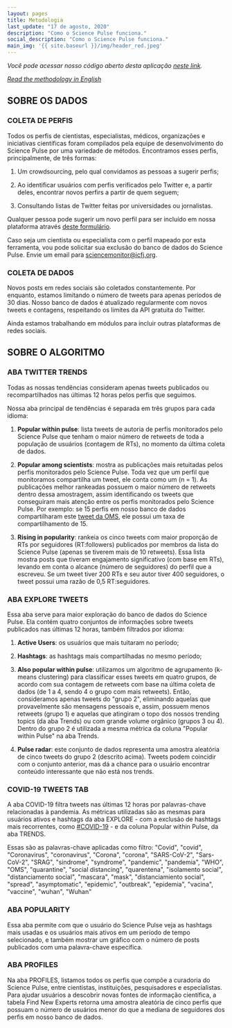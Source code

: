 ```yaml
---
layout: pages
title: Metodologia
last_update: "17 de agosto, 2020"
description: "Como o Science Pulse funciona."
social_description: "Como o Science Pulse funciona."
main_img: '{{ site.baseurl }}/img/header_red.jpeg'
---
```


_Você pode acessar nosso código aberto desta aplicação [neste link](https://github.com/voltdatalab/science-pulse-public)._

_[Read the methodology in English](methodology)_

## SOBRE OS DADOS

### COLETA DE PERFIS
Todos os perfis de cientistas, especialistas, médicos, organizações e iniciativas científicas foram compilados pela equipe de desenvolvimento do Science Pulse por uma variedade de métodos. Encontramos esses perfis, principalmente, de três formas:

1. Um crowdsourcing, pelo qual convidamos as pessoas a sugerir perfis;

2. Ao identificar usuários com perfis verificados pelo Twitter e, a partir deles, encontrar novos perfirs a partir de quem seguem;

3. Consultando listas de Twitter feitas por universidades ou jornalistas.

Qualquer pessoa pode sugerir um novo perfil para ser incluído em nossa plataforma através [deste formulário](https://forms.gle/KHufKHzJxJVdsD7s8).

Caso seja um cientista ou especialista com o perfil mapeado por esta ferramenta, vou pode solicitar sua exclusão do banco de dados do Science Pulse. Envie um email para [sciencemonitor@icfj.org](mailto:sciencemonitor@icfj.org).


### COLETA DE DADOS

Novos posts em redes sociais são coletados constantemente. Por enquanto, estamos limitando o número de tweets para apenas períodos de 30 dias. Nosso banco de dados é atualizado regularmente com novos tweets e contagens, respeitando os limites da API gratuita do Twitter.

Ainda estamos trabalhando em módulos para incluir outras plataformas de redes sociais.

## SOBRE O ALGORITMO

### ABA TWITTER TRENDS

Todas as nossas tendências consideram apenas tweets publicados ou recompartilhados nas últimas 12 horas pelos perfis que seguimos.

Nossa aba principal de tendências é separada em três grupos para cada idioma:

1. **Popular within pulse**: lista tweets de autoria de perfis monitorados pelo Science Pulse que tenham o maior número de retweets de toda a população de usuários (contagem de RTs), no momento da última coleta de dados.

2. **Popular among scientists**: mostra as publicações mais retuitadas pelos perfis monitorados pelo Science Pulse. Toda vez que um perfil que monitoramos compartilha um tweet, ele conta como um (n = 1). As publicações melhor rankeadas possuem o maior número de retweets dentro dessa amostragem, assim identificando os tweets que conseguiram mais atenção entre os perfis monitorados pelo Science Pulse. Por exemplo: se 15 perfis em nosso banco de dados compartilharam este  [tweet da OMS](https://twitter.com/WHO/status/1275349898209173505), ele possui um taxa de compartilhamento de 15.

3. **Rising in popularity**: rankeia os cinco tweets com maior proporção de RTs por seguidores (RT:followers) publicados por membros da lista do Science Pulse (apenas se tiverem mais de 10 retweets). Essa lista mostra posts que tiveram engajamento significativo (com base em RTs), levando em conta o alcance (número de seguidores) do perfil que a escreveu. Se um tweet tiver 200 RTs e seu autor tiver 400 seguidores, o tweet possui uma razão de 0,5 RT:seguidores.


### ABA EXPLORE TWEETS

Essa aba serve para maior exploração do banco de dados do Science Pulse. Ela contém quatro conjuntos de informações sobre tweets publicados nas últimas 12 horas, também filtrados por idioma:

1. **Active Users**: os usuários que mais tuitaram no período;

2. **Hashtags**: as hashtags mais compartilhadas no mesmo período;

3. **Also popular within pulse**: utilizamos um algoritmo de agrupamento (k-means clustering) para classificar esses tweets em quatro grupos, de acordo com sua contagem de retweets com base na última coleta de dados (de 1 a 4, sendo 4 o grupo com mais retweets). Então, consideramos apenas tweets do "grupo 2", eliminando aquelas que provavelmente são mensagens pessoais e, assim, possuem menos retweets (grupo 1) e aquelas que atingiram o topo dos nossos trending topics (da aba Trends) ou com grande volume orgânico (grupos 3 ou 4). Dentro do grupo 2 é utilizada a mesma métrica da coluna "Popular within Pulse" na aba Trends.  

4. **Pulse radar**: este conjunto de dados representa uma amostra aleatória de cinco tweets do grupo 2 (descrito acima). Tweets podem coincidir com o conjunto anterior, mas dá a chance para o usuário encontrar conteúdo interessante que não está nos trends.

### COVID-19 TWEETS TAB

A aba COVID-19 filtra tweets nas últimas 12 horas por palavras-chave relacionadas à pandemia. As métricas utilizadas são as mesmas para usuários ativos e hashtags da aba EXPLORE - com a exclusão de hashtags mais recorrentes, como [#COVID-19](https://twitter.com/hashtag/covid19) - e da coluna Popular within Pulse, da aba TRENDS.  

Essas são as palavras-chave aplicadas como filtro: "Covid", "covid", "Coronavirus", "coronavirus",
                    "Corona", "corona", "SARS-CoV-2", "Sars-CoV-2",
                    "SRAG", "sindrome", "syndrome", "pandemic",
                    "pandemia", "WHO", "OMS", "quarantine", "social distancing",
                    "quarentena", "isolamento social", "distanciamento social",
                    "mascara", "mask", "distanciamiento social", "spread", "asymptomatic",
                    "epidemic", "outbreak", "epidemia", "vacina", "vaccine", "wuhan", "Wuhan"

### ABA POPULARITY

Essa aba permite com que o usuário do Science Pulse veja as hashtags mais usadas e os usuários mais ativos em um período de tempo selecionado, e também mostrar um gráfico com o número de posts publicados com uma palavra-chave específica.

### ABA PROFILES

Na aba PROFILES, listamos todos os perfis que compõe a curadoria do Science Pulse, entre cientistas, instituições, pesquisadores e especialistas. Para ajudar usuários a descobrir novas fontes de informação científica, a tabela Find New Experts retorna uma amostra aleatória de cinco perfis que possuam o número de usuários menor do que a mediana de seguidores dos perfis em nosso banco de dados.

